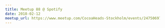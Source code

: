 ```yaml
---
title: Meetup 88 @ Spotify
date: 2018-02-12
meetup_url: https://www.meetup.com/CocoaHeads-Stockholm/events/247506974/
---
```

